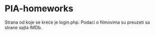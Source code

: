 # PIA-homeworks
Strana od koje se kreće je login.php.
Podaci o filmovima su preuzeti sa strane sajta IMDb.
